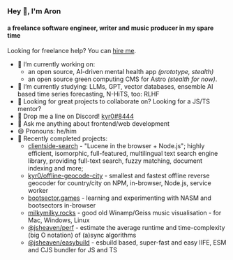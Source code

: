 ### Hey 👋, I'm Aron
#### a freelance software engineer, writer and music producer in my spare time

Looking for freelance help? You can [hire me](https://aron-homberg.de).

- 🔭 I’m currently working on:
  - an open source, AI-driven mental health app *(prototype, stealth)* 
  - an open source green computing CMS for Astro *(stealth for now)*.
- 🌱 I’m currently studying: LLMs, GPT, vector databases, ensemble AI based time series forecasting, N-HiTS, too: RLHF 
- 🤔 Looking for great projects to collaborate on? Looking for a JS/TS mentor?
- 🤖 Drop me a line on Discord! [kyr0#8444](https://discordapp.com/users/kyr0#8444)
- 💬 Ask me anything about frontend/web development
- 😄 Pronouns: he/him
- 🫶 Recently completed projects:
  - [clientside-search](https://github.com/kyr0/clientside-search) - "Lucene in the browser + Node.js"; highly efficient, isomorphic, full-featured, multilingual text search engine library, providing full-text search, fuzzy matching, document indexing and more;
  - [kyr0/offline-geocode-city](https://github.com/kyr0/offline-geocode-city) - smallest and fastest offline reverse geocoder for country/city on NPM, in-browser, Node.js, service worker 
  - [bootsector.games](https://bootsector.games) - learning and experimenting with NASM and bootsectors in-browser
  - [milkymilky.rocks](https://milkymilky.rocks) - good old Winamp/Geiss music visualisation - for Mac, Windows, Linux
  - [@jsheaven/perf](https://github.com/jsheaven/perf) - estimate the average runtime and time-complexity (big O notation) of (a)sync algorithms
  - [@jsheaven/easybuild](https://github.com/jsheaven/easybuild) - esbuild based, super-fast and easy IIFE, ESM and CJS bundler for JS and TS

